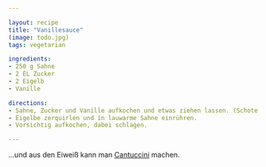 ```yaml
---

layout: recipe
title: "Vanillesauce"
(image: todo.jpg)
tags: vegetarian

ingredients:
- 250 g Sahne
- 2 EL Zucker
- 2 Eigelb
- Vanille

directions:
- Sahne, Zucker und Vanille aufkochen und etwas ziehen lassen. (Schote ggf. auskratzen. Leere Schote mitkochen)
- Eigelbe zerquirlen und in lauwarme Sahne einrühren.
- Vorsichtig aufkochen, dabei schlagen.

--- 
```


...und aus den Eiweiß kann man [Cantuccini](cantuccini) machen.